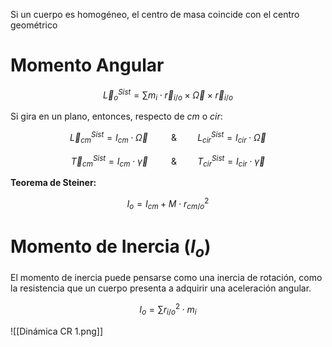 Si un cuerpo es homogéneo, el centro de masa coincide con el centro geométrico

# Momento Angular

$$
\vec L^{Sist}_{o} = \sum m_i \cdot \vec r_{i/o} \times \vec\Omega\times\vec r_{i/o}
$$

Si gira en un plano, entonces, respecto de $cm$ o $cir$:

$$
\vec L^{Sist}_{cm} = I_{cm} \cdot \vec \Omega \quad\quad\text{ \& }\quad\quad L^{Sist}_{cir} = I_{cir} \cdot \vec \Omega
$$

$$
\vec T^{Sist}_{cm} = I_{cm} \cdot \vec \gamma \quad\quad\text{ \& }\quad\quad T^{Sist}_{cir} = I_{cir} \cdot \vec \gamma
$$

**Teorema de Steiner:**

$$
I_{o} = I_{cm} + M \cdot r^2_{cm/o}
$$

# Momento de Inercia $(I_o)$

El momento de inercia puede pensarse como una inercia de
rotación, como la resistencia que un cuerpo presenta a adquirir una aceleración angular.

$$
I_o = \sum r^2_{i/o} \cdot m_i
$$

![[Dinámica CR 1.png]]
